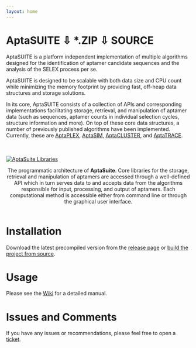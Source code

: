 ```yaml
---
layout: home
---
```

# AptaSUITE <a href="https://github.com/drivenbyentropy/aptasuite/releases/download/v0.5/aptasuite-0.5.0.zip" title="posts" class="posts-menu-icon-zip"></a> <span class="download-zip">&#8681; *.ZIP</span> <a href="https://github.com/drivenbyentropy/aptasuite/archive/v0.5.tar.gz" title="posts" class="posts-menu-icon-source"></a> <span class="download-source">&#8681;&nbsp;SOURCE</span>

AptaSUITE is a platform independent implementation of multiple algorithms designed for the identification of aptamer candidate sequences and the analysis of the SELEX process per se.

AptaSUITE is designed to be scalable with both data size and CPU count while minimizing the memory footprint by providing fast, off-heap data structures and storage solutions.

In its core, AptaSUITE consists of a collection of APIs and corresponding implementations facilitating storage, retrieval, and manipulation of aptamer data (such as sequences, aptamer counts in individual selection cycles, structure information and more). On top of these core data structures, a number of previously published algorithms have been implemented. Currently, these are [AptaPLEX](https://www.ncbi.nlm.nih.gov/pubmed/27080809), [AptaSIM](https://www.ncbi.nlm.nih.gov/pubmed/25870409), [AptaCLUSTER](https://www.ncbi.nlm.nih.gov/pubmed/25558474), and [AptaTRACE](https://www.ncbi.nlm.nih.gov/pubmed/27467247).

<br><br><a href="{{ site.url }}/images/architechtureweb.png"><img src="{{ site.url }}/images/architechtureweb.png" alt="AptaSuite Libraries"></a>  

<center> The programmatic architecture of <b>AptaSuite</b>. Core libraries for the storage, retrieval and manipulation of aptamers are accessed through a well-defined API which in turn serves data to and accepts data from the algorithms responsible for input, processing, and output of aptamers. Each computational method is accessible either from command line or through the graphical user interface. </center><br>

# Installation

Download the latest precompiled version from the [release page](https://github.com/drivenbyentropy/aptasuite/releases) or [build the project from source](https://github.com/drivenbyentropy/aptasuite/wiki/Compiling-from-source).

# Usage

Please see the [Wiki](https://github.com/drivenbyentropy/aptasuite/wiki) for a detailed manual.

# Issues and Comments
If you have any issues or recommendations, please feel free to open a [ticket](https://github.com/drivenbyentropy/aptasuite/issues).
